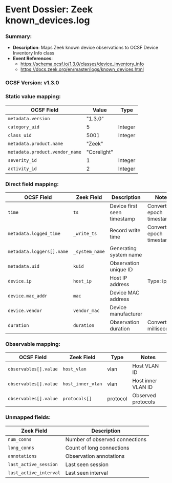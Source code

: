 # Event Dossier: Zeek known_devices.log
### Summary:
- **Description**: Maps Zeek known device observations to OCSF Device Inventory Info class
- **Event References**:
  - https://schema.ocsf.io/1.3.0/classes/device_inventory_info
  - https://docs.zeek.org/en/master/logs/known_devices.html

### OCSF Version: v1.3.0

### Static value mapping:
| OCSF Field                     | Value          | Type       |
|-------------------------------|----------------|------------|
| `metadata.version`            | "1.3.0"        |            |
| `category_uid`                | 5              | Integer    |
| `class_uid`                   | 5001           | Integer    |
| `metadata.product.name`       | "Zeek"         |            |
| `metadata.product.vendor_name`| "Corelight"    |            |
| `severity_id`                 | 1              | Integer    |
| `activity_id`                 | 2              | Integer    |

### Direct field mapping:
| OCSF Field                     | Zeek Field              | Description                                | Notes                      |
|-------------------------------|-------------------------|--------------------------------------------|----------------------------|
| `time`                        | `ts`                    | Device first seen timestamp                | Convert to epoch timestamp |
| `metadata.logged_time`        | `_write_ts`             | Record write time                          | Convert to epoch timestamp |
| `metadata.loggers[].name`     | `_system_name`          | Generating system name                     |                            |
| `metadata.uid`                | `kuid`                  | Observation unique ID                      |                            |
| `device.ip`                   | `host_ip`               | Host IP address                            | Type: ip_t                 |
| `device.mac_addr`             | `mac`                   | Device MAC address                         |                            |
| `device.vendor`               | `vendor_mac`            | Device manufacturer                        |                            |
| `duration`                    | `duration`              | Observation duration                       | Convert to milliseconds    |

### Observable mapping:
| OCSF Field                     | Zeek Field              | Type        | Notes                      |
|-------------------------------|-------------------------|-------------|----------------------------|
| `observables[].value`         | `host_vlan`             | vlan        | Host VLAN ID               |
| `observables[].value`         | `host_inner_vlan`       | vlan        | Host inner VLAN ID         |
| `observables[].value`         | `protocols[]`           | protocol    | Observed protocols          |

### Unmapped fields:
| Zeek Field               | Description                                  |
|--------------------------|----------------------------------------------|
| `num_conns`              | Number of observed connections                |
| `long_conns`             | Count of long connections                     |
| `annotations`            | Observation annotations                       |
| `last_active_session`    | Last seen session                            |
| `last_active_interval`   | Last seen interval                           |
